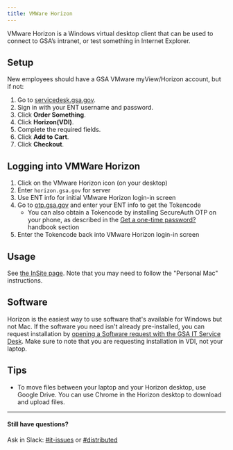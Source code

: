 ```yaml
---
title: VMWare Horizon
---
```


VMware Horizon is a Windows virtual desktop client that can be used to connect to GSA’s intranet, or test something in Internet Explorer.

## Setup

New employees should have a GSA VMware myView/Horizon account, but if not:

1. Go to [servicedesk.gsa.gov](http://servicedesk.gsa.gov/).
1. Sign in with your ENT username and password.
1. Click **Order Something**.
1. Click **Horizon(VDI)**.
1. Complete the required fields.
1. Click **Add to Cart**.
1. Click **Checkout**.

## Logging into VMWare Horizon

1. Click on the VMware Horizon icon (on your desktop)
2. Enter `horizon.gsa.gov` for server
3. Use ENT info for initial VMware Horizon login-in screen
4. Go to [otp.gsa.gov](http://otp.gsa.gov) and enter your ENT info to get the Tokencode
   - You can also obtain a Tokencode by installing SecureAuth OTP on your
     phone, as described in the [Get a one-time password?]({{site.baseurl}}/distributed/#get-a-one-time-password)
     handbook section
5. Enter the Tokencode back into VMware Horizon login-in screen

## Usage

See [the InSite page](https://insite.gsa.gov/portal/category/536270). Note that you may need to follow the "Personal Mac" instructions.

## Software

Horizon is the easiest way to use software that's available for Windows but not Mac. If the software you need isn't already pre-installed, you can request installation by [opening a Software request with the GSA IT Service Desk](https://gsa.service-now.com/sp/?id=sc_cat_item&sys_id=1bfdfdca78d3a400ce3ddff91a64940b). Make sure to note that you are requesting installation in VDI, not your laptop.

## Tips

- To move files between your laptop and your Horizon desktop, use Google Drive. You can use Chrome in the Horizon desktop to download and upload files.

---

#### Still have questions?

Ask in Slack: [#it-issues](https://gsa-tts.slack.com/messages/it-issues/) or [#distributed](https://gsa-tts.slack.com/messages/distributed/)
